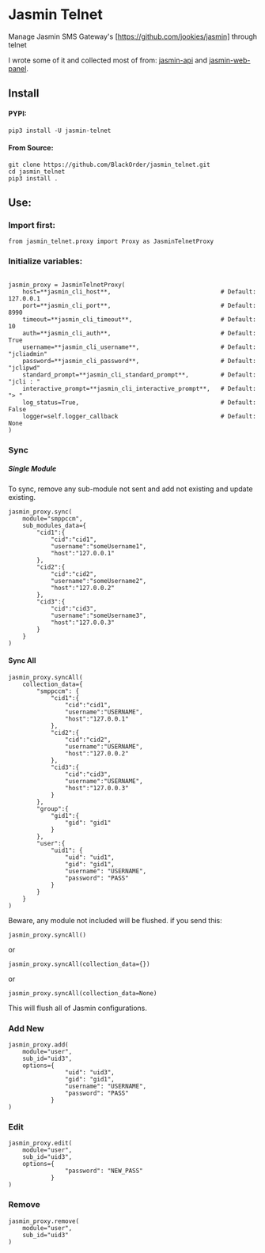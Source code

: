 # Jasmin Telnet

Manage Jasmin SMS Gateway's [https://github.com/jookies/jasmin] through telnet

I wrote some of it and collected most of from: [jasmin-api](https://github.com/jookies/jasmin-api) and [jasmin-web-panel](https://github.com/101t/jasmin-web-panel).

## Install
#### PYPI:
```
pip3 install -U jasmin-telnet
```
#### From Source:
```
git clone https://github.com/BlackOrder/jasmin_telnet.git
cd jasmin_telnet
pip3 install .
```


## Use:

### Import first:

```
from jasmin_telnet.proxy import Proxy as JasminTelnetProxy
```

### Initialize variables:
```

jasmin_proxy = JasminTelnetProxy(
    host=**jasmin_cli_host**,                               # Default: 127.0.0.1
    port=**jasmin_cli_port**,                               # Default: 8990
    timeout=**jasmin_cli_timeout**,                         # Default: 10
    auth=**jasmin_cli_auth**,                               # Default: True
    username=**jasmin_cli_username**,                       # Default: "jcliadmin"
    password=**jasmin_cli_password**,                       # Default: "jclipwd"
    standard_prompt=**jasmin_cli_standard_prompt**,         # Default: "jcli : "
    interactive_prompt=**jasmin_cli_interactive_prompt**,   # Default: "> "
    log_status=True,                                        # Default: False
    logger=self.logger_callback                             # Default: None
)
```

### Sync

##### Single Module
To sync, remove any sub-module not sent and add not existing and update existing.
```
jasmin_proxy.sync(
    module="smppccm",
    sub_modules_data={
        "cid1":{
            "cid":"cid1",
            "username":"someUsername1",
            "host":"127.0.0.1"
        },
        "cid2":{
            "cid":"cid2",
            "username":"someUsername2",
            "host":"127.0.0.2"
        },
        "cid3":{
            "cid":"cid3",
            "username":"someUsername3",
            "host":"127.0.0.3"
        }
    }
)
```

#### Sync All
```
jasmin_proxy.syncAll(
    collection_data={
        "smppccm": {
            "cid1":{
                "cid":"cid1",
                "username":"USERNAME",
                "host":"127.0.0.1"
            },
            "cid2":{
                "cid":"cid2",
                "username":"USERNAME",
                "host":"127.0.0.2"
            },
            "cid3":{
                "cid":"cid3",
                "username":"USERNAME",
                "host":"127.0.0.3"
            }
        },
        "group":{
            "gid1":{
                "gid": "gid1"
            }
        },
        "user":{
            "uid1": {
                "uid": "uid1",
                "gid": "gid1",
                "username": "USERNAME",
                "password": "PASS"
            }
        }
    }
)
```
Beware, any module not included will be flushed.
if you send this:
```
jasmin_proxy.syncAll()
```
or
```
jasmin_proxy.syncAll(collection_data={})
```
or
```
jasmin_proxy.syncAll(collection_data=None)
```
This will flush all of Jasmin configurations.



### Add New
```
jasmin_proxy.add(
    module="user",
    sub_id="uid3",
    options={
                "uid": "uid3",
                "gid": "gid1",
                "username": "USERNAME",
                "password": "PASS"
            }
)
```

### Edit
```
jasmin_proxy.edit(
    module="user",
    sub_id="uid3",
    options={
                "password": "NEW_PASS"
            }
)
```

### Remove
```
jasmin_proxy.remove(
    module="user",
    sub_id="uid3"
)
```

